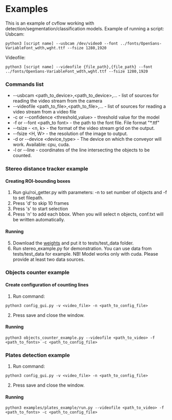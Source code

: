 # Examples

This is an example of cvflow working with detection/segmentation/classification
models.
Example of running a script:  
Usbcam:
```angular2html
python3 [script name] --usbcam /dev/video0 --font ../fonts/OpenSans-VariableFont_wdth,wght.ttf --fsize 1280,1920
```   
Videofile:
```angular2html
python3 [script name] --videofile {file_path},{file_path} --font ../fonts/OpenSans-VariableFont_wdth,wght.ttf --fsize 1280,1920
```

### Commands list

* --usbcam <path_to_device>,<path_to_device>,... - list of sources for reading the video stream from the camera   
* --videofile <path_to_file>,<path_to_file>,... - list of sources for reading a video stream from a video file 
* -c or --confidence <threshold_value> - threshold value for the model 
* -f or --font <path_to font> - the path to the font file. File format "*.ttf"   
* --tsize - <n, k> - the format of the video stream grid on the output.   
* --fsize <H, W> - the resolution of the image to output.   
* -d or --device <device_type> - The device on which the conveyor will work. Available: cpu, cuda.
* -l or --line - coordinates of the line intersecting the objects to be counted.


### Stereo distance tracker example

#### Creating ROI-bounding boxes
1. Run giu/roi_getter.py with parameters: -n to set number of objects and -f to set filepath.
2. Press 'd' to skip 10 frames
3. Press 's' to start selection
4. Press 'n' to add each bbox. When you will select n objects, conf.txt  will be written automatically.

#### Running
5. Download the [weights](https://drive.google.com/file/d/1FM7rTKbpYWQ1-QUzQoMPWSRDEn_LBx6l/view?usp=sharing) and put it to tests/test_data folder.
6. Run stereo_example.py for demonstration. You can use data from tests/test_data for example.
NB! Model works only with cuda. Please provide at least two data sources. 

### Objects counter example

#### Create configuration of counting lines
1. Run command:
```
python3 config_gui.py -v <video_file> -n <path_to_config_file>
```
2. Press save and close the window.

#### Running
```
python3 objects_counter_example.py --videofile <path_to_video> -f <path_to_fonts> -c <path_to_config_file>
```

### Plates detection example
1. Run command:
```
python3 config_gui.py -v <video_file> -n <path_to_config_file>
```
2. Press save and close the window.

#### Running
```
python3 examples/plates_example/run.py --videofile <path_to_video> -f <path_to_fonts> -c <path_to_config_file>
```

